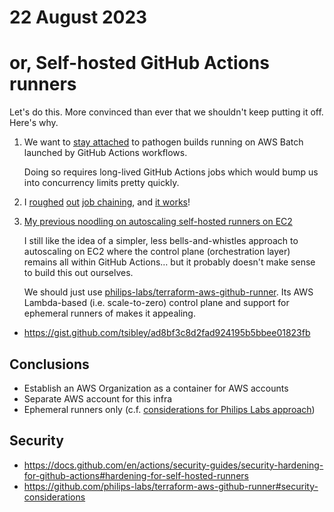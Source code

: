 # 22 August 2023
# or, Self-hosted GitHub Actions runners

Let's do this.  More convinced than ever that we shouldn't keep putting it off.
Here's why.

 1. We want to [stay attached](https://github.com/nextstrain/.github/pull/44#discussion_r1214646489)
    to pathogen builds running on AWS Batch launched by GitHub Actions
    workflows.

    Doing so requires long-lived GitHub Actions jobs which would bump us into concurrency limits pretty quickly.

 2. I [roughed](https://gist.github.com/tsibley/258ab1b1e76f0bb32dbc3c17f892c169) [out](https://github.com/tsibley/blab-standup/blob/master/2023-08-18.md) [job chaining](), and [it works](https://github.com/nextstrain/.github/actions/runs/5932617642/job/16086780919#step:5:1)!

 2. [My previous noodling on autoscaling self-hosted runners on EC2](2022-09-14.md)
  
    I still like the idea of a simpler, less bells-and-whistles approach to
    autoscaling on EC2 where the control plane (orchestration layer) remains
    all within GitHub Actions… but it probably doesn't make sense to build this
    out ourselves.
    
    We should just use [philips-labs/terraform-aws-github-runner](https://github.com/philips-labs/terraform-aws-github-runner).
    Its AWS Lambda-based (i.e. scale-to-zero) control plane and support for
    ephemeral runners of makes it appealing.

- https://gist.github.com/tsibley/ad8bf3c8d2fad924195b5bbee01823fb

## Conclusions

- Establish an AWS Organization as a container for AWS accounts
- Separate AWS account for this infra
- Ephemeral runners only (c.f. [considerations for Philips Labs approach](https://github.com/philips-labs/terraform-aws-github-runner#ephemeral-runners))

## Security

- <https://docs.github.com/en/actions/security-guides/security-hardening-for-github-actions#hardening-for-self-hosted-runners>
- <https://github.com/philips-labs/terraform-aws-github-runner#security-considerations>
